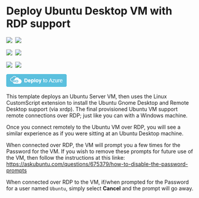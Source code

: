 # Deploy Ubuntu Desktop VM with RDP support

<IMG SRC="https://azbotstorage.blob.core.windows.net/badges/ubuntu-desktop-gnome-rdp/PublicLastTestDate.svg" />&nbsp;
<IMG SRC="https://azbotstorage.blob.core.windows.net/badges/ubuntu-desktop-gnome-rdp/PublicDeployment.svg" />&nbsp;

<IMG SRC="https://azbotstorage.blob.core.windows.net/badges/ubuntu-desktop-gnome-rdp/FairfaxLastTestDate.svg" />&nbsp;
<IMG SRC="https://azbotstorage.blob.core.windows.net/badges/ubuntu-desktop-gnome-rdp/FairfaxDeployment.svg" />&nbsp;

<IMG SRC="https://azbotstorage.blob.core.windows.net/badges/ubuntu-desktop-gnome-rdp/BestPracticeResult.svg" />&nbsp;
<IMG SRC="https://azbotstorage.blob.core.windows.net/badges/ubuntu-desktop-gnome-rdp/CredScanResult.svg" />&nbsp;

<a href="https://portal.azure.com/#create/Microsoft.Template/uri/https%3A%2F%2Fraw.githubusercontent.com%2FAzure%2Fazure-quickstart-templates%2Fmaster%2Fubuntu-desktop-gnome-rdp%2Fazuredeploy.json" target="_blank"><img src="https://raw.githubusercontent.com/Azure/azure-quickstart-templates/master/1-CONTRIBUTION-GUIDE/images/deploytoazure.png"/></a>

This template deploys an Ubuntu Server VM, then uses the Linux CustomScript extension to install the Ubuntu Gnome Desktop and Remote Desktop support (via xrdp). The final provisioned Ubuntu VM support remote connections over RDP; just like you can with a Windows machine.

Once you connect remotely to the Ubuntu VM over RDP, you will see a similar experience as if you were sitting at an Ubuntu Desktop machine.

When connected over RDP, the VM will prompt you a few times for the Password for the VM. If you wish to remove these prompts for future use of the VM, then follow the instructions at this linke: <https://askubuntu.com/questions/675379/how-to-disable-the-password-prompts>

When connected over RDP to the VM, if/when prompted for the Password for a user named `Ubuntu`, simply select **Cancel** and the prompt will go away.
